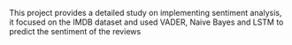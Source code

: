 This project provides a detailed study on implementing sentiment analysis, it focused on the IMDB dataset and used VADER, Naive Bayes and LSTM to predict the sentiment of the reviews
